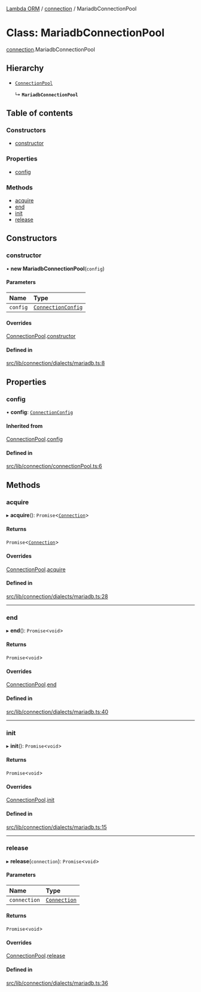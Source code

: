 [Lambda ORM](../README.md) / [connection](../modules/connection.md) / MariadbConnectionPool

# Class: MariadbConnectionPool

[connection](../modules/connection.md).MariadbConnectionPool

## Hierarchy

- [`ConnectionPool`](connection.ConnectionPool.md)

  ↳ **`MariadbConnectionPool`**

## Table of contents

### Constructors

- [constructor](connection.MariadbConnectionPool.md#constructor)

### Properties

- [config](connection.MariadbConnectionPool.md#config)

### Methods

- [acquire](connection.MariadbConnectionPool.md#acquire)
- [end](connection.MariadbConnectionPool.md#end)
- [init](connection.MariadbConnectionPool.md#init)
- [release](connection.MariadbConnectionPool.md#release)

## Constructors

### constructor

• **new MariadbConnectionPool**(`config`)

#### Parameters

| Name | Type |
| :------ | :------ |
| `config` | [`ConnectionConfig`](../interfaces/connection.ConnectionConfig.md) |

#### Overrides

[ConnectionPool](connection.ConnectionPool.md).[constructor](connection.ConnectionPool.md#constructor)

#### Defined in

[src/lib/connection/dialects/mariadb.ts:8](https://github.com/FlavioLionelRita/lambda-orm/blob/36f1fb3/src/lib/connection/dialects/mariadb.ts#L8)

## Properties

### config

• **config**: [`ConnectionConfig`](../interfaces/connection.ConnectionConfig.md)

#### Inherited from

[ConnectionPool](connection.ConnectionPool.md).[config](connection.ConnectionPool.md#config)

#### Defined in

[src/lib/connection/connectionPool.ts:6](https://github.com/FlavioLionelRita/lambda-orm/blob/36f1fb3/src/lib/connection/connectionPool.ts#L6)

## Methods

### acquire

▸ **acquire**(): `Promise`<[`Connection`](connection.Connection.md)\>

#### Returns

`Promise`<[`Connection`](connection.Connection.md)\>

#### Overrides

[ConnectionPool](connection.ConnectionPool.md).[acquire](connection.ConnectionPool.md#acquire)

#### Defined in

[src/lib/connection/dialects/mariadb.ts:28](https://github.com/FlavioLionelRita/lambda-orm/blob/36f1fb3/src/lib/connection/dialects/mariadb.ts#L28)

___

### end

▸ **end**(): `Promise`<`void`\>

#### Returns

`Promise`<`void`\>

#### Overrides

[ConnectionPool](connection.ConnectionPool.md).[end](connection.ConnectionPool.md#end)

#### Defined in

[src/lib/connection/dialects/mariadb.ts:40](https://github.com/FlavioLionelRita/lambda-orm/blob/36f1fb3/src/lib/connection/dialects/mariadb.ts#L40)

___

### init

▸ **init**(): `Promise`<`void`\>

#### Returns

`Promise`<`void`\>

#### Overrides

[ConnectionPool](connection.ConnectionPool.md).[init](connection.ConnectionPool.md#init)

#### Defined in

[src/lib/connection/dialects/mariadb.ts:15](https://github.com/FlavioLionelRita/lambda-orm/blob/36f1fb3/src/lib/connection/dialects/mariadb.ts#L15)

___

### release

▸ **release**(`connection`): `Promise`<`void`\>

#### Parameters

| Name | Type |
| :------ | :------ |
| `connection` | [`Connection`](connection.Connection.md) |

#### Returns

`Promise`<`void`\>

#### Overrides

[ConnectionPool](connection.ConnectionPool.md).[release](connection.ConnectionPool.md#release)

#### Defined in

[src/lib/connection/dialects/mariadb.ts:36](https://github.com/FlavioLionelRita/lambda-orm/blob/36f1fb3/src/lib/connection/dialects/mariadb.ts#L36)
